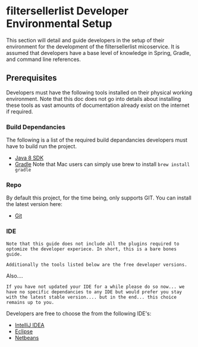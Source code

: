 # filtersellerlist Developer Environmental Setup

This section will detail and guide developers in the setup of their environment for the development of the filtersellerlist micoservice. It is assumed that developers have a base level of knowledge in Spring, Gradle, and command line references.

## Prerequisites

Developers must have the following tools installed on their physical working environment. Note that this doc does not go into details about installing these tools as vast amounts of documentation already exist on the internet if required. 

### Build Dependancies

The following is a list of the required build depandancies developers must have to build run the project. 

* [Java 8 SDK](http://www.oracle.com/technetwork/java/javase/downloads/jdk8-downloads-2133151.html)
* [Gradle](https://gradle.org/gradle-download/) Note that Mac users can simply use brew to install `brew install gradle`

### Repo

By default this project, for the time being, only supports GIT. You can install the latest version here:

* [Git](https://git-scm.com/book/en/v2/Getting-Started-Installing-Git)

### IDE

```
Note that this guide does not include all the plugins required to optomize the developer experiece. In short, this is a bare bones guide.

Additionally the tools listed below are the free developer versions.
```

Also....

```
If you have not updated your IDE for a while please do so now... we have no specific dependancies to any IDE but would prefer you stay with the latest stable version.... but in the end... this choice remains up to you.
```

Developers are free to choose the from the following IDE's:

* [IntelliJ IDEA](https://www.jetbrains.com/idea/download/)
* [Eclipse](https://eclipse.org/downloads/)
* [Netbeans](https://netbeans.org/downloads/)
